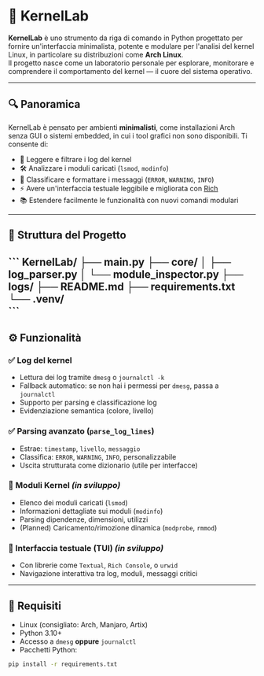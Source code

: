 # 🧠 KernelLab 

**KernelLab** è uno strumento da riga di comando in Python progettato per fornire un'interfaccia minimalista, potente e modulare per l'analisi del kernel Linux, in particolare su distribuzioni come **Arch Linux**.  
Il progetto nasce come un laboratorio personale per esplorare, monitorare e comprendere il comportamento del kernel — il cuore del sistema operativo.

---

## 🔍 Panoramica

KernelLab è pensato per ambienti **minimalisti**, come installazioni Arch senza GUI o sistemi embedded, in cui i tool grafici non sono disponibili. Ti consente di:

- 🧾 Leggere e filtrare i log del kernel
- 🛠 Analizzare i moduli caricati (`lsmod`, `modinfo`)
- 🧠 Classificare e formattare i messaggi (`ERROR`, `WARNING`, `INFO`)
- ⚡ Avere un'interfaccia testuale leggibile e migliorata con [Rich](https://github.com/Textualize/rich)
- 📚 Estendere facilmente le funzionalità con nuovi comandi modulari

---

## 📂 Struttura del Progetto
\`\`\`
KernelLab/
├── main.py
├── core/
│ ├── log_parser.py
│ └── module_inspector.py
├── logs/
├── README.md
├── requirements.txt
└── .venv/             
\`\`\`
---

## ⚙️ Funzionalità

### ✅ Log del kernel
- Lettura dei log tramite `dmesg` o `journalctl -k`
- Fallback automatico: se non hai i permessi per `dmesg`, passa a `journalctl`
- Supporto per parsing e classificazione log
- Evidenziazione semantica (colore, livello)

### ✅ Parsing avanzato (`parse_log_lines`)
- Estrae: `timestamp`, `livello`, `messaggio`
- Classifica: `ERROR`, `WARNING`, `INFO`, personalizzabile
- Uscita strutturata come dizionario (utile per interfacce)

### 🚧 Moduli Kernel *(in sviluppo)*
- Elenco dei moduli caricati (`lsmod`)
- Informazioni dettagliate sui moduli (`modinfo`)
- Parsing dipendenze, dimensioni, utilizzi
- (Planned) Caricamento/rimozione dinamica (`modprobe`, `rmmod`)

### 🧪 Interfaccia testuale (TUI) *(in sviluppo)*
- Con librerie come `Textual`, `Rich Console`, o `urwid`
- Navigazione interattiva tra log, moduli, messaggi critici

---

## 🐍 Requisiti

- Linux (consigliato: Arch, Manjaro, Artix)
- Python 3.10+
- Accesso a `dmesg` **oppure** `journalctl`
- Pacchetti Python:

```bash
pip install -r requirements.txt
